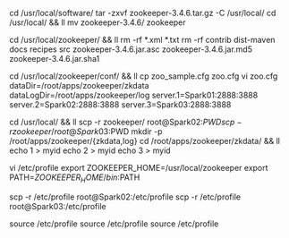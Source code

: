 
cd /usr/local/software/
tar -zxvf zookeeper-3.4.6.tar.gz -C /usr/local/
cd /usr/local/ && ll
mv zookeeper-3.4.6/ zookeeper

cd /usr/local/zookeeper/ && ll
rm -rf *.xml *.txt
rm -rf contrib dist-maven docs recipes src zookeeper-3.4.6.jar.asc zookeeper-3.4.6.jar.md5 zookeeper-3.4.6.jar.sha1

cd /usr/local/zookeeper/conf/ && ll
cp zoo_sample.cfg zoo.cfg
vi zoo.cfg
dataDir=/root/apps/zookeeper/zkdata
dataLogDir=/root/apps/zookeeper/log
server.1=Spark01:2888:3888
server.2=Spark02:2888:3888
server.3=Spark03:2888:3888

cd /usr/local/ && ll
scp -r zookeeper/ root@Spark02:$PWD
scp -r zookeeper/ root@Spark03:$PWD
mkdir -p /root/apps/zookeeper/{zkdata,log}
cd /root/apps/zookeeper/zkdata/ && ll
echo 1 > myid
echo 2 > myid
echo 3 > myid

vi /etc/profile
export ZOOKEEPER_HOME=/usr/local/zookeeper
export PATH=$ZOOKEEPER_HOME/bin:$PATH

scp -r /etc/profile root@Spark02:/etc/profile
scp -r /etc/profile root@Spark03:/etc/profile

source /etc/profile
source /etc/profile
source /etc/profile






